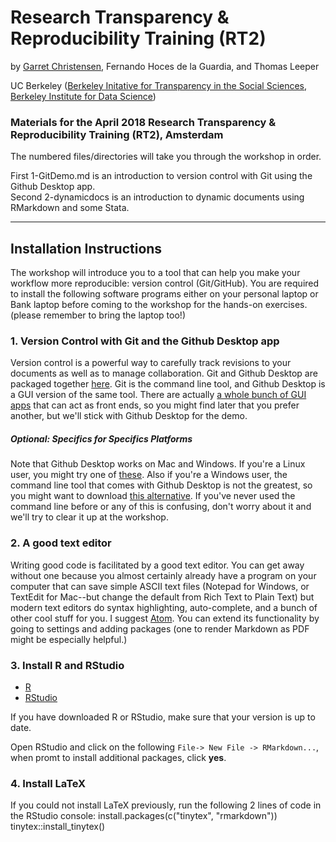 # Research Transparency & Reproducibility Training (RT2)
by [Garret Christensen](http://www.ocf.berkeley.edu/~garret), Fernando Hoces de la Guardia, and Thomas Leeper

UC Berkeley ([Berkeley Initative for Transparency in the Social Sciences](http://www.bitss.org), [Berkeley Institute for Data Science](http://bids.berkeley.edu))
### Materials for the April 2018 Research Transparency & Reproducibility Training (RT2), Amsterdam

The numbered files/directories will take you through the workshop in order.

First 1-GitDemo.md is an introduction to version control with Git using the Github Desktop app.  
Second 2-dynamicdocs is an introduction to dynamic documents using RMarkdown and some Stata.



-----------


## Installation Instructions
The workshop will introduce you to a tool that can help you make your workflow more reproducible: version control (Git/GitHub). You are required to install the following software programs either on your personal laptop or Bank laptop before coming to the workshop for the hands-on exercises. (please remember to bring the laptop too!)

### 1. Version Control with Git and the Github Desktop app

Version control is a powerful way to carefully track revisions to your documents as well as to manage collaboration. Git and Github Desktop are packaged together [here](https://desktop.github.com/). Git is the command line tool, and Github Desktop is a GUI version of the same tool. There are actually [a whole bunch of GUI apps](https://git-scm.com/downloads/guis) that can act as front ends, so you might find later that you prefer another, but we'll stick with Github Desktop for the demo.


##### Optional: Specifics for Specifics Platforms

Note that Github Desktop works on Mac and Windows. If you're a Linux user, you might try one of [these](https://git-scm.com/download/gui/linux). Also if you're a Windows user, the command line tool that comes with Github Desktop is not the greatest, so you might want to download [this alternative](https://git-scm.com/download/win). If you've never used the command line before or any of this is confusing, don't worry about it and we'll try to clear it up at the workshop.  

### 2. A good text editor

Writing good code is facilitated by a good text editor. You can get away without one because you almost certainly already have a program on your computer that can save simple ASCII text files (Notepad for Windows, or TextEdit for Mac--but change the default from Rich Text to Plain Text) but modern text editors do syntax highlighting, auto-complete, and a bunch of other cool stuff for you. I suggest [Atom](http://atom.io). You can extend its functionality by going to settings and adding packages (one to render Markdown as PDF might be especially helpful.)  


### 3. Install R and RStudio  
- [R](https://cloud.r-project.org/)  
- [RStudio](https://www.rstudio.com/products/rstudio/download/#download)

If you have downloaded R or RStudio, make sure that your version is up to date. 

Open RStudio and click on the following `File-> New File -> RMarkdown...`, when promt to install additional packages, click **yes**.  

### 4. Install LaTeX 
If you could not install LaTeX previously, run the following 2 lines of code in the RStudio console:
    install.packages(c("tinytex", "rmarkdown"))
    tinytex::install_tinytex()
